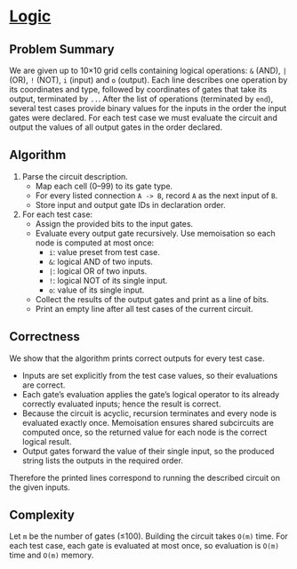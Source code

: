 # [Logic](https://www.spoj.com/problems/LOGIC/)

## Problem Summary
We are given up to 10×10 grid cells containing logical operations: `&` (AND), `|` (OR), `!` (NOT), `i` (input) and `o` (output). Each line describes one operation by its coordinates and type, followed by coordinates of gates that take its output, terminated by `..`. After the list of operations (terminated by `end`), several test cases provide binary values for the inputs in the order the input gates were declared. For each test case we must evaluate the circuit and output the values of all output gates in the order declared.

## Algorithm
1. Parse the circuit description.
   - Map each cell (0–99) to its gate type.
   - For every listed connection `A -> B`, record `A` as the next input of `B`.
   - Store input and output gate IDs in declaration order.
2. For each test case:
   - Assign the provided bits to the input gates.
   - Evaluate every output gate recursively. Use memoisation so each node is computed at most once:
     - `i`: value preset from test case.
     - `&`: logical AND of two inputs.
     - `|`: logical OR of two inputs.
     - `!`: logical NOT of its single input.
     - `o`: value of its single input.
   - Collect the results of the output gates and print as a line of bits.
   - Print an empty line after all test cases of the current circuit.

## Correctness
We show that the algorithm prints correct outputs for every test case.
- Inputs are set explicitly from the test case values, so their evaluations are correct.
- Each gate’s evaluation applies the gate’s logical operator to its already correctly evaluated inputs; hence the result is correct.
- Because the circuit is acyclic, recursion terminates and every node is evaluated exactly once. Memoisation ensures shared subcircuits are computed once, so the returned value for each node is the correct logical result.
- Output gates forward the value of their single input, so the produced string lists the outputs in the required order.

Therefore the printed lines correspond to running the described circuit on the given inputs.

## Complexity
Let `m` be the number of gates (≤100). Building the circuit takes `O(m)` time. For each test case, each gate is evaluated at most once, so evaluation is `O(m)` time and `O(m)` memory.
